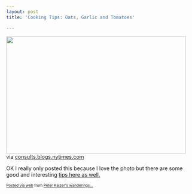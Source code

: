```yaml
---
layout: post
title: 'Cooking Tips: Oats, Garlic and Tomatoes'

---
```


<div class='posterous_autopost'><div class="posterous_bookmarklet_entry"> <img src="http://posterous.com/getfile/files.posterous.com/pdkaizer/xDBkiexjCkzzaInqGruHaqfqocnenewimHstywuqyssyEBvEffCGCbbAeeno/media_httpgraphics8ny_egmyp.jpg.scaled500.jpg" width="480" height="314"/>     <div class="posterous_quote_citation">via <a href="http://consults.blogs.nytimes.com/2010/03/12/cooking-tips-oats-garlic-and-tomatoes/">consults.blogs.nytimes.com</a></div> <p>OK I really only posted this because I love the photo but there are some good and interesting <a href="http://consults.blogs.nytimes.com/2010/03/12/cooking-tips-oats-garlic-and-tomatoes/">tips here as well.</a></p></div>      <p style="font-size: 10px;">  <a href="http://posterous.com">Posted via web</a>   from <a href="http://random.peterkaizer.com/cooking-tips-oats-garlic-and-tomatoes">Peter Kaizer's wanderings...</a>  </p>  </div>
